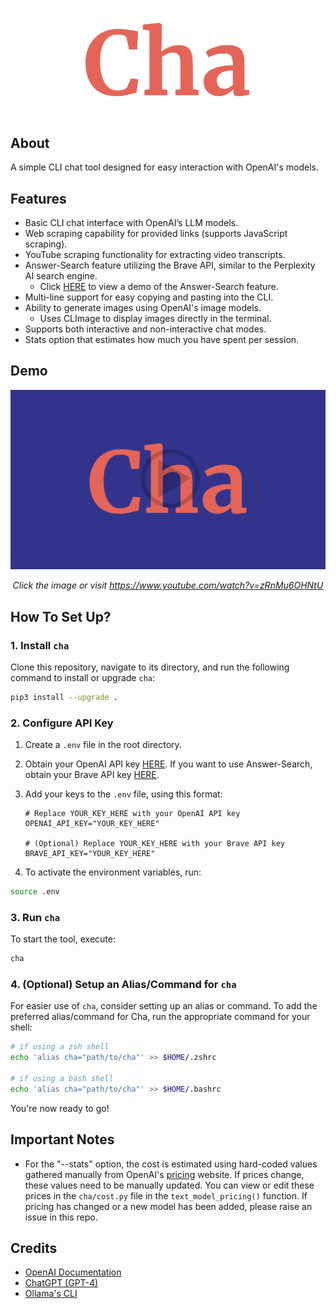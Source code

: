 <p align="center">
    <img width="300" src="./assets/logo.png">
</p>

## About

A simple CLI chat tool designed for easy interaction with OpenAI's models.

## Features

- Basic CLI chat interface with OpenAI’s LLM models.
- Web scraping capability for provided links (supports JavaScript scraping).
- YouTube scraping functionality for extracting video transcripts.
- Answer-Search feature utilizing the Brave API, similar to the Perplexity AI search engine.
    - Click [HERE](https://www.youtube.com/watch?v=pTHk5G6TzH4) to view a demo of the Answer-Search feature.
- Multi-line support for easy copying and pasting into the CLI.
- Ability to generate images using OpenAI's image models.
    - Uses CLImage to display images directly in the terminal.
- Supports both interactive and non-interactive chat modes.
- Stats option that estimates how much you have spent per session.

## Demo

<div align="center">

[![Demo Video](./assets/thumbnail.png)](https://www.youtube.com/watch?v=zRnMu6OHNtU)

*Click the image or visit https://www.youtube.com/watch?v=zRnMu6OHNtU*

</div>

## How To Set Up?

### 1. Install `cha`

Clone this repository, navigate to its directory, and run the following command to install or upgrade `cha`:

```bash
pip3 install --upgrade .
```

### 2. Configure API Key

1. Create a `.env` file in the root directory.

2. Obtain your OpenAI API key [HERE](https://platform.openai.com/api-keys). If you want to use Answer-Search, obtain your Brave API key [HERE](https://brave.com/search/api/).

3. Add your keys to the `.env` file, using this format:

    ```env
    # Replace YOUR_KEY_HERE with your OpenAI API key
    OPENAI_API_KEY="YOUR_KEY_HERE"

    # (Optional) Replace YOUR_KEY_HERE with your Brave API key
    BRAVE_API_KEY="YOUR_KEY_HERE"
    ```

4. To activate the environment variables, run:

```bash
source .env
```

### 3. Run `cha`

To start the tool, execute:

```bash
cha
```

### 4. (Optional) Setup an Alias/Command for `cha`

For easier use of `cha`, consider setting up an alias or command. To add the preferred alias/command for Cha, run the appropriate command for your shell:

```bash
# if using a zsh shell
echo 'alias cha="path/to/cha"' >> $HOME/.zshrc

# if using a bash shell
echo 'alias cha="path/to/cha"' >> $HOME/.bashrc
```

You're now ready to go!

## Important Notes

- For the "--stats" option, the cost is estimated using hard-coded values gathered manually from OpenAI's [pricing](https://openai.com/pricing) website. If prices change, these values need to be manually updated. You can view or edit these prices in the `cha/cost.py` file in the `text_model_pricing()` function. If pricing has changed or a new model has been added, please raise an issue in this repo.

## Credits

- [OpenAI Documentation](https://platform.openai.com/docs/introduction)
- [ChatGPT (GPT-4)](https://chat.openai.com/)
- [Ollama's CLI](https://ollama.com/)


